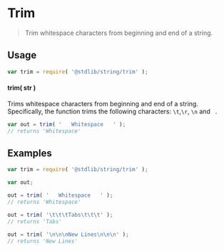 # Trim

> Trim whitespace characters from beginning and end of a string.

<!-- <usage> -->

## Usage

``` javascript
var trim = require( '@stdlib/string/trim' );
```

#### trim( str )

Trims whitespace characters from beginning and end of a string. Specifically, the function trims the following characters: `\t`,`\r`, `\n` and ` `.

``` javascript
var out = trim( '   Whitespace   ' );
// returns 'Whitespace'
```

<!-- </usage> -->

<!-- <examples> -->

## Examples

``` javascript
var trim = require( '@stdlib/string/trim' );

var out;

out = trim( '   Whitespace   ' );
// returns 'Whitespace'

out = trim( '\t\t\tTabs\t\t\t' );
// returns 'Tabs'

out = trim( '\n\n\nNew Lines\n\n\n' );
// returns 'New Lines'
```

<!-- </examples> -->

<!-- <links> -->

<!-- </links> -->

